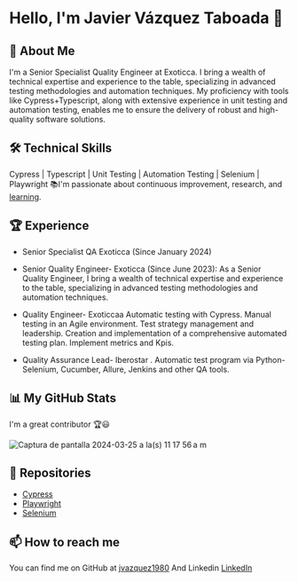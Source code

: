 
# Hello, I'm Javier Vázquez Taboada 👋

## 🚀 About Me
I'm a Senior Specialist Quality Engineer at Exoticca. I bring a wealth of technical expertise and experience to the table, specializing in advanced testing methodologies and automation techniques. My proficiency with tools like Cypress+Typescript, along with extensive experience in unit testing and automation testing, enables me to ensure the delivery of robust and high-quality software solutions.

## 🛠 Technical Skills
Cypress | Typescript | Unit Testing | Automation Testing | Selenium | Playwright
📚I'm passionate about continuous improvement, research, and [learning](https://www.linkedin.com/in/javier-v%C3%A1zquez-taboada-b8269693/details/certifications/). 

## 🏆 Experience
- Senior Specialist QA Exoticca (Since January 2024)

- Senior Quality Engineer- Exoticca (Since June 2023): As a Senior Quality Engineer, I bring a wealth of technical expertise and experience to the table, specializing in advanced testing methodologies and automation techniques.

- Quality Engineer- Exoticcaa Automatic testing with Cypress. Manual testing in an Agile environment. Test strategy management and leadership. Creation and implementation of a comprehensive automated testing plan. Implement metrics and Kpis.

- Quality Assurance Lead- Iberostar . Automatic test program via Python-Selenium, Cucumber, Allure, Jenkins and other QA tools.

## 📊 My GitHub Stats

I'm a great contributor 🏆😃


![Captura de pantalla 2024-03-25 a la(s) 11 17 56 a m](https://github.com/jvazquez1980/jvazquez1980/assets/72526527/d5deefe4-92cf-4b6a-9f3c-3cc3bebfee1e)

## 📝 Repositories
- [Cypress](https://github.com/JvazquezQAexoticca/Democypress)
- [Playwright](https://github.com/jvazquez1980/Playwright-Typescript)
- [Selenium]([https://github.com/jvazquez1980/proyecto-pruebas/blob/main/src/tests/tui.py](https://github.com/jvazquez1980/SeleniumJava))

## 📫 How to reach me
You can find me on GitHub at [jvazquez1980](https://github.com/your_username](https://github.com/jvazquez1980))
And Linkedin [LinkedIn](https://www.linkedin.com/in/javier-v%C3%A1zquez-taboada-b8269693/)
